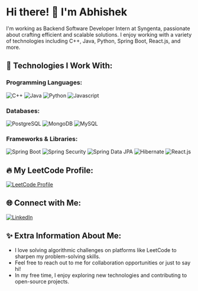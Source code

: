 # Hi there! 👋 I'm Abhishek

I'm working as Backend Software Developer Intern at Syngenta, passionate about crafting efficient and scalable solutions. I enjoy working with a variety of technologies including C++, Java, Python, Spring Boot, React.js, and more.

## 🚀 Technologies I Work With:

### Programming Languages:
![C++](https://img.shields.io/badge/C++-blue?logo=c%2B%2B)
![Java](https://img.shields.io/badge/Java-orange?logo=java)
![Python](https://img.shields.io/badge/Python-yellow?logo=python)
![Javascript](https://img.shields.io/badge/Javascript-red?logo=javascript)

### Databases:
![PostgreSQL](https://img.shields.io/badge/PostgreSQL-blue?logo=postgresql)
![MongoDB](https://img.shields.io/badge/MongoDB-green?logo=mongodb)
![MySQL](https://img.shields.io/badge/MySQL-blue?logo=mysql)

### Frameworks & Libraries:
![Spring Boot](https://img.shields.io/badge/Spring_Boot-lightgreen?logo=springboot)
![Spring Security](https://img.shields.io/badge/Spring_Security-green?logo=spring)
![Spring Data JPA](https://img.shields.io/badge/Spring_Data_JPA-yellowgreen?logo=spring)
![Hibernate](https://img.shields.io/badge/Hibernate-blue?logo=hibernate)
![React.js](https://img.shields.io/badge/React.js-blue?logo=react)


## 🔥 My LeetCode Profile:

[![LeetCode Profile](https://img.shields.io/badge/LeetCode-ikharabhishek-brightgreen)](https://leetcode.com/u/ikharabhishek/)

## 🌐 Connect with Me:

[![LinkedIn](https://img.shields.io/badge/LinkedIn-Abhishek%20Ikhar-blue)](https://www.linkedin.com/in/abhishek-ikhar/)

## ✨ Extra Information About Me:

- I love solving algorithmic challenges on platforms like LeetCode to sharpen my problem-solving skills.
- Feel free to reach out to me for collaboration opportunities or just to say hi!
-  In my free time, I enjoy exploring new technologies and contributing to open-source projects.
